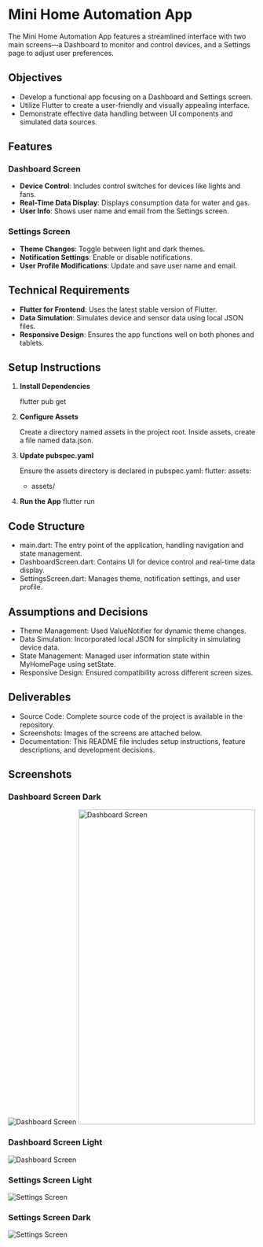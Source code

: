 # Mini Home Automation App

The Mini Home Automation App features a streamlined interface with two main screens—a Dashboard to monitor and control devices, and a Settings page to adjust user preferences.

## Objectives

- Develop a functional app focusing on a Dashboard and Settings screen.
- Utilize Flutter to create a user-friendly and visually appealing interface.
- Demonstrate effective data handling between UI components and simulated data sources.

## Features

### Dashboard Screen

- **Device Control**: Includes control switches for devices like lights and fans.
- **Real-Time Data Display**: Displays consumption data for water and gas.
- **User Info**: Shows user name and email from the Settings screen.

### Settings Screen

- **Theme Changes**: Toggle between light and dark themes.
- **Notification Settings**: Enable or disable notifications.
- **User Profile Modifications**: Update and save user name and email.

## Technical Requirements

- **Flutter for Frontend**: Uses the latest stable version of Flutter.
- **Data Simulation**: Simulates device and sensor data using local JSON files.
- **Responsive Design**: Ensures the app functions well on both phones and tablets.

## Setup Instructions

1. **Install Dependencies**

   flutter pub get

2. **Configure Assets**

   Create a directory named assets in the project root.
   Inside assets, create a file named data.json.

3. **Update pubspec.yaml**

   Ensure the assets directory is declared in pubspec.yaml:
   flutter:
  assets:
    - assets/
    
4. **Run the App**
      flutter run

## Code Structure
- main.dart: The entry point of the application, handling navigation and state management.
- DashboardScreen.dart: Contains UI for device control and real-time data display.
- SettingsScreen.dart: Manages theme, notification settings, and user profile.

## Assumptions and Decisions
- Theme Management: Used ValueNotifier<ThemeMode> for dynamic theme changes.
- Data Simulation: Incorporated local JSON for simplicity in simulating device data.
- State Management: Managed user information state within MyHomePage using setState.
- Responsive Design: Ensured compatibility across different screen sizes.

##  Deliverables
- Source Code: Complete source code of the project is available in the repository.
- Screenshots: Images of the screens are attached below.
- Documentation: This README file includes setup instructions, feature descriptions, and development decisions.

## Screenshots

### Dashboard Screen Dark

![Dashboard Screen](screenshots/DashBoard_Dark.png)
<img src="screenshots/DashBoard_Dark.png" alt="Dashboard Screen" width="360" height="640"/>

### Dashboard Screen Light

![Dashboard Screen](screenshots/DashBoard_light.png)

### Settings Screen Light

![Settings Screen](screenshots/Settings_Dark.png)

### Settings Screen Dark

![Settings Screen](screenshots/settings_light.png)

   
